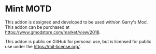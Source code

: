 # Mint MOTD

This addon is designed and developed to be used with/on Garry's Mod. This addon can be purchased at https://www.gmodstore.com/market/view/2018.

This addon is public on GitHub for personal use, but is licensed for public use under the https://mit-license.org/.
